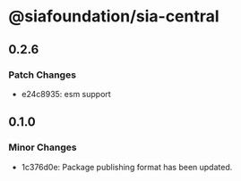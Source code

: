 # @siafoundation/sia-central

## 0.2.6

### Patch Changes

- e24c8935: esm support

## 0.1.0

### Minor Changes

- 1c376d0e: Package publishing format has been updated.
